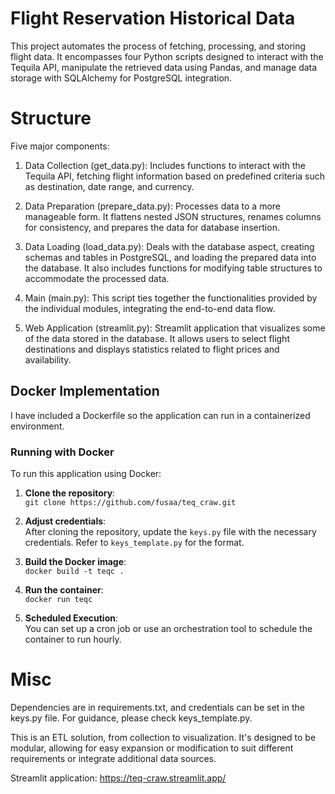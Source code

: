# Flight Reservation Historical Data

This project automates the process of fetching, processing, and storing flight data. It encompasses four Python scripts designed to interact with the Tequila API, manipulate the retrieved data using Pandas, and manage data storage with SQLAlchemy for PostgreSQL integration.

# Structure

Five major components:

1. Data Collection (get_data.py): Includes functions to interact with the Tequila API, fetching flight information based on predefined criteria such as destination, date range, and currency.

2. Data Preparation (prepare_data.py): Processes data to a more manageable form. It flattens nested JSON structures, renames columns for consistency, and prepares the data for database insertion.

3. Data Loading (load_data.py): Deals with the database aspect, creating schemas and tables in PostgreSQL, and loading the prepared data into the database. It also includes functions for modifying table structures to accommodate the processed data.

4. Main (main.py): This script ties together the functionalities provided by the individual modules, integrating the end-to-end data flow.

5. Web Application (streamlit.py): Streamlit application that visualizes some of the data stored in the database. It allows users to select flight destinations and displays statistics related to flight prices and availability.


## Docker Implementation

I have included a Dockerfile so the application can run in a containerized environment.  

### Running with Docker

To run this application using Docker:

1. **Clone the repository**:  
`git clone https://github.com/fusaa/teq_craw.git`

2. **Adjust credentials**:  
After cloning the repository, update the `keys.py` file with the necessary credentials. Refer to `keys_template.py` for the format.  
3. **Build the Docker image**:  
`docker build -t teqc .`  
4. **Run the container**:  
`docker run teqc`  
5. **Scheduled Execution**:  
You can set up a cron job or use an orchestration tool to schedule the container to run hourly. 


# Misc

Dependencies are in requirements.txt, and credentials can be set in the keys.py file. For guidance, please check keys_template.py.

This is an ETL solution, from collection to visualization. It's designed to be modular, allowing for easy expansion or modification to suit different requirements or integrate additional data sources.

Streamlit application: https://teq-craw.streamlit.app/

